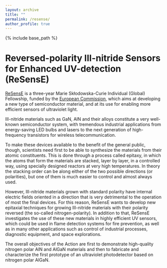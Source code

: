 ```yaml
---
layout: archive
title: ""
permalink: /resense/
author_profile: true
---
```


{% include base_path %}

Reversed-polarity III-nitride Sensors for Enhanced UV-detection (ReSensE)
======

[ReSensE](https://cordis.europa.eu/project/id/898704) is a three-year Marie Skłodowska-Curie Individual (Global) Fellowship, funded by the [European Commission](https://marie-sklodowska-curie-actions.ec.europa.eu/), which aims at developing a new type of semiconductor material, and at its use for enabling more efficient sensors of ultraviolet light.

III-nitride materials such as GaN, AlN and their alloys constitute a very well-known semiconductor system, with tremendous industrial applications from energy-saving LED bulbs and lasers to the next generation of high-frequency transistors for wireless telecommunication.

To make these devices available to the benefit of the general public, though, scientists need first to be able to synthesize the materials from their atomic constituents. This is done through a process called epitaxy, in which the atoms that form the materials are stacked, layer by layer, in a controlled way, using specially designed reactors at very high temperatures. In theory the stacking order can be along either of the two possible directions (or polarities), but one of them is much easier to control and almost always used.

However, III-nitride materials grown with standard polarity have internal electric fields oriented in a direction that is very detrimental to the operation of most the final devices. For this reason, ReSensE wants to develop new epitaxial techniques for growing III-nitride materials with their polarity reversed (the so-called nitrogen-polarity). In addition to that, ReSensE investigates the use of these new materials in highly efficient UV sensors, which could be used in flame detection systems for fire prevention, as well as in many other applications such as control of industrial processes, diagnostic equipment, and space explorations.

The overall objectives of the Action are first to demonstrate high-quality nitrogen polar AlN and AlGaN materials and then to fabricate and characterize the first prototype of an ultraviolet photodetector based on nitrogen polar AlGaN.
